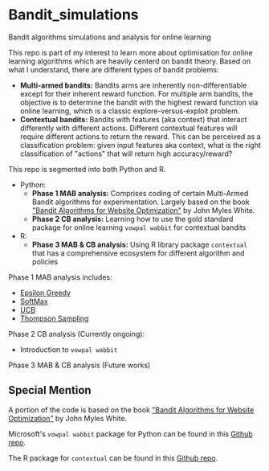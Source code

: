 # Bandit_simulations
Bandit algorithms simulations and analysis for online learning

This repo is part of my interest to learn more about optimisation for online learning algorithms which are heavily centerd on bandit theory. Based on what I understand, there are different types of bandit problems:
- __Multi-armed bandits:__ Bandits arms are inherently non-differentiable except for their inherent reward function. For multiple arm bandits, the objective is to determine the bandit with the highest reward function via online learning, which is a classic explore-versus-exploit problem.
- __Contextual bandits:__ Bandits with features (aka context) that interact differently with different actions. Different contextual features will require different actions to return the reward. This can be perceived as a classification problem: given input features aka context, what is the right classification of "actions" that will return high accuracy/reward?

This repo is segmented into both Python and R.
- Python: 
    - __Phase 1 MAB analysis:__ Comprises coding of certain Multi-Armed Bandit algorithms for experimentation. Largely based on the book ["Bandit Algorithms for Website Optimization"](https://www.oreilly.com/library/view/bandit-algorithms-for/9781449341565/) by John Myles White.
    - __Phase 2 CB analysis:__ Learning how to use the gold standard package for online learning `vowpal wabbit` for contextual bandits
- R: 
    - __Phase 3 MAB & CB analysis:__ Using R library package `contextual` that has a comprehensive ecosystem for different algorithm and policies

Phase 1 MAB analysis includes:
- [Epsilon Greedy](https://github.com/kfoofw/bandit_simulations/blob/master/python/analysis/eps-greedy.md)
- [SoftMax](https://github.com/kfoofw/bandit_simulations/blob/master/python/analysis/softmax.md)
- [UCB](https://github.com/kfoofw/bandit_simulations/blob/master/python/analysis/ucb.md)
- [Thompson Sampling](https://github.com/kfoofw/bandit_simulations/blob/master/python/analysis/ts.md)

Phase 2 CB analysis (Currently ongoing):
- Introduction to `vowpal wabbit`

Phase 3 MAB & CB analysis (Future works)

## Special Mention
A portion of the code is based on the book ["Bandit Algorithms for Website Optimization"](https://www.oreilly.com/library/view/bandit-algorithms-for/9781449341565/) by John Myles White.

Microsoft's `vowpal wabbit` package for Python can be found in this [Github repo](https://github.com/VowpalWabbit/vowpal_wabbit).

The R package for `contextual` can be found in this [Github repo](https://github.com/Nth-iteration-labs/contextual).



